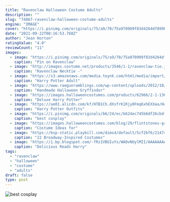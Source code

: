 ```yaml
---
title: "Ravenclaw Halloween Costume Adults"
description: ""
slug: "74867-ravenclaw-halloween-costume-adults"
engine: "IMAGE"
cover: "https://i.pinimg.com/originals/75/a9/70/75a970909f83d4264df899b163680d5a.jpg"
date: "2021-09-22T08:16:53.768Z"
author: "Jean Horton"
ratingValue: "4.0"
reviewCount: "11"
images:
  - image: "https://i.pinimg.com/originals/75/a9/70/75a970909f83d4264df899b163680d5a.jpg"
    caption: "Pin on Ravenclaw"
  - image: "http://images.costume.net/products/3546/1-1/ravenclaw-tie.jpg"
    caption: "Ravenclaw Necktie -"
  - image: "https://s3.amazonaws.com/media.toynk.com/html/media/import/July2018/LTC-110AB013900R-CA.jpg"
    caption: "Harry Potter Adult"
  - image: "https://www.raegunramblings.com/wp-content/uploads/2012/10/GryffindorTieNecklaceTutorial-001text.jpg"
    caption: "Handmade Halloween Gryffindor"
  - image: "https://images.halloweencostumes.com/products/62966/2-1-136175/deluxe-harry-potter-plus-size-adult-ravenclaw-robe-alt5.jpg"
    caption: "Deluxe Harry Potter"
  - image: "https://ae01.alicdn.com/kf/HTB1Ch.dXsfrK1Rjy0Fmq6xhEXXao/Harry-Potter-Outfits-Cape-Hogwarts-Uniform-Cloak-Gryffindor-Ravenclaw-cosplay-Magic-Robe-Halloween-costume-for-kids.jpg"
    caption: "Harry Potter Outfits"
  - image: "https://i.pinimg.com/originals/b6/24/ec/b624ec745b6df26cbdf819c66889ec17.jpg"
    caption: "best cosplay"
  - image: "https://images.halloweencostumes.com/blog/29/flintstones-group-costumes.jpg"
    caption: "Costume Ideas for"
  - image: "https://bsp-static.playbill.com/dims4/default/5cf2bf6/2147483647/crop/1200x675%2B0%2B0/resize/970x546/quality/90/?url=http:%2F%2Fpb-asset-replication.s3.amazonaws.com%2F30%2Fee%2F2f5849064496a44026c6ee6c8800%2Faladdin-jasmine-costumer.jpg"
    caption: "22 Broadway-Inspired Costumes"
  - image: "https://1.bp.blogspot.com/-fRz1VBGIuYs/WA0vNUylMII/AAAAAAAATmg/NhtY28bDTIMZHZp7h7dL_1CMqmxfNAvzgCLcB/s640/Harry.jpg"
    caption: "Delicious Reads Harry"
tags:
  - "ravenclaw"
  - "halloween"
  - "costume"
  - "adults"
draft: false
type: post
---
```



![best cosplay](https://i.pinimg.com/originals/b6/24/ec/b624ec745b6df26cbdf819c66889ec17.jpg "best cosplay")


<!--inArticleAds-->

<!--galleryOne-->


<!--inArticleAds-->

<!--galleryTwo-->


<!--galleryThree-->

